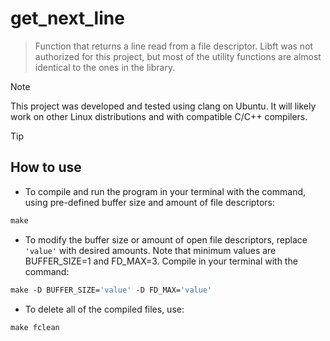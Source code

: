 # get_next_line

> Function that returns a line read from a file descriptor. Libft was not authorized for this project, but most of the utility functions are almost identical to the ones in the library.

> [!NOTE]
> This project was developed and tested using clang on Ubuntu. It will likely work on other Linux distributions and with compatible C/C++ compilers.

> [!TIP]
> ## How to use
 - To compile and run the program in your terminal with the command, using pre-defined buffer size and amount of file descriptors:
 ``` Makefile
 make
 ```
 - To modify the buffer size or amount of open file descriptors, replace `'value'` with desired amounts. Note that minimum values are BUFFER_SIZE=1 and FD_MAX=3. Compile in your terminal with the command:
 ``` Makefile
 make -D BUFFER_SIZE='value' -D FD_MAX='value'
 ```
 - To delete all of the compiled files, use:
 ``` Makefile
 make fclean
 ```
